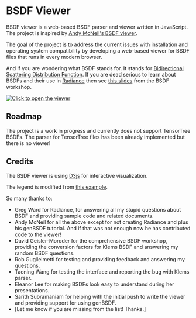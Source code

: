 # BSDF Viewer

BSDF viewer is a web-based BSDF parser and viewer written in JavaScript. The project is
inspired by [Andy McNeil's BSDF viewer](https://www.radiance-online.org/download-install/third-party-utilities/bsdf-viewer).

The goal of the project is to address the current issues with installation and operating
system compatibility by developing a web-based viewer for BSDF files that runs in every
modern browser.

And if you are wondering what BSDF stands for. It stands for [Bidirectional Scattering Distribution Function](https://en.wikipedia.org/wiki/Bidirectional_scattering_distribution_function).
If you are dead serious to learn about BSDFs
and their use in [Radiance](https://www.radiance-online.org/) then see
[this slides](https://www.radiance-online.org/community/workshops/2019-new-york-ny/presentations/day1/20190821_BSDF_and_Matrix_Tutorial_final.pdf) from the BSDF workshop.


[![Click to open the viewer](https://user-images.githubusercontent.com/2915573/63890516-2fceff00-c9b1-11e9-98a8-0b35ef58d52e.png)](https://www.ladybug.tools/bsdf-viewer/)

## Roadmap

The project is a work in progress and currently does not support TensorTree BSDFs. The
parser for TensorTree files has been already implemented but there is no viewer!

## Credits

The BSDF viewer is using [D3js](https://github.com/d3/) for interactive visualization.

The legend is modified from [this example](http://bl.ocks.org/syntagmatic/e8ccca52559796be775553b467593a9f).

So many thanks to:

- Greg Ward for Radiance, for answering all my stupid questions about BSDF and
  providing sample code and related documents.
- Andy McNeil for all the above except for not creating Radiance and plus his genBSDF
  tutorial. And if that was not enough now he has contributed code to the viewer!
- David Geisler-Moroder for the comprehensive BSDF workshop, providing the conversion
  factors for Klems BSDF and answering my random BSDF questions.
- Rob Guglielmetti for testing and providing feedback and answering my questions.
- Taoning Wang for testing the interface and reporting the bug with Klems parser.
- Eleanor Lee for making BSDFs look easy to understand during her presentations.
- Sarith Subramaniam for helping with the initial push to write the viewer and providing
  support for using genBSDF.
- [Let me know if you are missing from the list! Thanks.]
